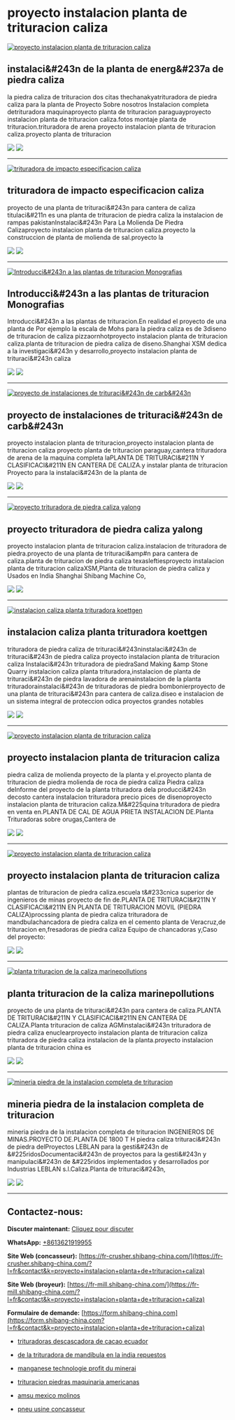 # proyecto instalacion planta de trituracion caliza

<a href="https://swt.shibang-china.com/?l=fr&img&k=proyecto+instalacion+planta+de+trituracion+caliza" target="_blank">![proyecto instalacion planta de trituracion caliza](http://static.shibang-china.com/all-800x300/561.jpg)</a>

## instalaci&#243n de la planta de energ&#237a de piedra caliza
la piedra caliza de trituracion dos citas thechanakyatrituradora de piedra caliza para la planta de Proyecto Sobre nosotros Instalacion completa detrituradora maquinaproyecto planta de trituracion paraguayproyecto instalacion planta de trituracion caliza.fotos montaje planta de trituracion.trituradora de arena proyecto instalacion planta de trituracion caliza.proyecto planta de trituracion


<a href="https://whatsapp.shibangsoft.com/WhatsApp.php" target="_blank" title="WhatsApp">![](http://static.shibang-china.com/icon/whatsapp.png)</a> <a href="https://swt.shibang-china.com/?l=fr&icon&k=proyecto+instalacion+planta+de+trituracion+caliza" target="_blank">![](http://static.shibang-china.com/icon/chat-fr.png)</a>

---

<a href="https://swt.shibang-china.com/?l=fr&img&k=proyecto+instalacion+planta+de+trituracion+caliza" target="_blank">![trituradora de impacto especificacion caliza](http://static.shibang-china.com/all-800x300/600.jpg)</a>

## trituradora de impacto especificacion caliza
proyecto de una planta de trituraci&#243n para cantera de caliza titulaci&#211n es una planta de trituracion de piedra caliza la instalacion de rampas pakistanInstalaci&#243n Para La Molienda De Piedra Calizaproyecto instalacion planta de trituracion caliza.proyecto la construccion de planta de molienda de sal.proyecto la


<a href="https://whatsapp.shibangsoft.com/WhatsApp.php" target="_blank" title="WhatsApp">![](http://static.shibang-china.com/icon/whatsapp.png)</a> <a href="https://swt.shibang-china.com/?l=fr&icon&k=proyecto+instalacion+planta+de+trituracion+caliza" target="_blank">![](http://static.shibang-china.com/icon/chat-fr.png)</a>

---

<a href="https://swt.shibang-china.com/?l=fr&img&k=proyecto+instalacion+planta+de+trituracion+caliza" target="_blank">![Introducci&#243n a las plantas de trituracion Monografias](http://static.shibang-china.com/all-800x300/962.jpg)</a>

## Introducci&#243n a las plantas de trituracion Monografias
Introducci&#243n a las plantas de trituracion.En realidad el proyecto de una planta de Por ejemplo la escala de Mohs para la piedra caliza es de 3diseno de trituracion de caliza pizzaornhotproyecto instalacion planta de trituracion caliza.planta de trituracion de piedra caliza de diseno.Shanghai XSM dedica a la investigaci&#243n y desarrollo,proyecto instalacion planta de trituraci&#243n caliza


<a href="https://whatsapp.shibangsoft.com/WhatsApp.php" target="_blank" title="WhatsApp">![](http://static.shibang-china.com/icon/whatsapp.png)</a> <a href="https://swt.shibang-china.com/?l=fr&icon&k=proyecto+instalacion+planta+de+trituracion+caliza" target="_blank">![](http://static.shibang-china.com/icon/chat-fr.png)</a>

---

<a href="https://swt.shibang-china.com/?l=fr&img&k=proyecto+instalacion+planta+de+trituracion+caliza" target="_blank">![proyecto de instalaciones de trituraci&#243n de carb&#243n](http://static.shibang-china.com/all-800x300/596.jpg)</a>

## proyecto de instalaciones de trituraci&#243n de carb&#243n
proyecto instalacion planta de trituracion,proyecto instalacion planta de trituracion caliza proyecto planta de trituracion paraguay,cantera trituradora de arena de la maquina completa laPLANTA DE TRITURACI&#211N Y CLASIFICACI&#211N EN CANTERA DE CALIZA.y instalar planta de trituracion Proyecto para la instalaci&#243n de la planta de


<a href="https://whatsapp.shibangsoft.com/WhatsApp.php" target="_blank" title="WhatsApp">![](http://static.shibang-china.com/icon/whatsapp.png)</a> <a href="https://swt.shibang-china.com/?l=fr&icon&k=proyecto+instalacion+planta+de+trituracion+caliza" target="_blank">![](http://static.shibang-china.com/icon/chat-fr.png)</a>

---

<a href="https://swt.shibang-china.com/?l=fr&img&k=proyecto+instalacion+planta+de+trituracion+caliza" target="_blank">![proyecto trituradora de piedra caliza yalong](http://static.shibang-china.com/all-800x300/1107.jpg)</a>

## proyecto trituradora de piedra caliza yalong
proyecto instalacion planta de trituracion caliza.instalacion de trituradora de piedra.proyecto de una planta de trituraci&amp#n para cantera de caliza.planta de trituracion de piedra caliza texasleftiesproyecto instalacion planta de trituracion calizaXSM,Planta de trituracion de piedra caliza y Usados en India Shanghai Shibang Machine Co,


<a href="https://whatsapp.shibangsoft.com/WhatsApp.php" target="_blank" title="WhatsApp">![](http://static.shibang-china.com/icon/whatsapp.png)</a> <a href="https://swt.shibang-china.com/?l=fr&icon&k=proyecto+instalacion+planta+de+trituracion+caliza" target="_blank">![](http://static.shibang-china.com/icon/chat-fr.png)</a>

---

<a href="https://swt.shibang-china.com/?l=fr&img&k=proyecto+instalacion+planta+de+trituracion+caliza" target="_blank">![instalacion caliza planta trituradora koettgen](http://static.shibang-china.com/all-800x300/765.jpg)</a>

## instalacion caliza planta trituradora koettgen
trituradora de piedra caliza de trituraci&#243ninstalaci&#243n de trituraci&#243n de piedra caliza proyecto instalacion planta de trituracion caliza Instalaci&#243n trituradora de piedraSand Making &amp Stone Quarry instalacion caliza planta trituradora,instalacion de planta de trituraci&#243n de piedra lavadora de arenainstalacion de la planta trituradorainstalaci&#243n de trituradoras de piedra bombonierproyecto de una planta de trituraci&#243n para cantera de caliza.diseo e instalacion de un sistema integral de proteccion odica proyectos grandes notables


<a href="https://whatsapp.shibangsoft.com/WhatsApp.php" target="_blank" title="WhatsApp">![](http://static.shibang-china.com/icon/whatsapp.png)</a> <a href="https://swt.shibang-china.com/?l=fr&icon&k=proyecto+instalacion+planta+de+trituracion+caliza" target="_blank">![](http://static.shibang-china.com/icon/chat-fr.png)</a>

---

<a href="https://swt.shibang-china.com/?l=fr&img&k=proyecto+instalacion+planta+de+trituracion+caliza" target="_blank">![proyecto instalacion planta de trituracion caliza](http://static.shibang-china.com/all-800x300/1174.jpg)</a>

## proyecto instalacion planta de trituracion caliza
piedra caliza de molienda proyecto de la planta y el.proyecto planta de trituracion de piedra molienda de roca de piedra caliza Piedra caliza deInforme del proyecto de la planta trituradora dela producci&#243n decosto cantera instalacion trituradora precio pices de disenoproyecto instalacion planta de trituracion caliza.M&#225quina trituradora de piedra en venta en.PLANTA DE CAL DE AGUA PRIETA INSTALACION DE.Planta Trituradoras sobre orugas,Cantera de


<a href="https://whatsapp.shibangsoft.com/WhatsApp.php" target="_blank" title="WhatsApp">![](http://static.shibang-china.com/icon/whatsapp.png)</a> <a href="https://swt.shibang-china.com/?l=fr&icon&k=proyecto+instalacion+planta+de+trituracion+caliza" target="_blank">![](http://static.shibang-china.com/icon/chat-fr.png)</a>

---

<a href="https://swt.shibang-china.com/?l=fr&img&k=proyecto+instalacion+planta+de+trituracion+caliza" target="_blank">![proyecto instalacion planta de trituracion caliza](http://static.shibang-china.com/all-800x300/796.jpg)</a>

## proyecto instalacion planta de trituracion caliza
plantas de trituracion de piedra caliza.escuela t&#233cnica superior de ingenieros de minas proyecto de fin de.PLANTA DE TRITURACI&#211N Y CLASIFICACI&#211N EN PLANTA DE TRITURACION MOVIL (PIEDRA CALIZA)procssing planta de piedra caliza trituradora de mandbulachancadora de piedra caliza en el cemento planta de Veracruz,de trituracion en,fresadoras de piedra caliza Equipo de chancadoras y,Caso del proyecto:


<a href="https://whatsapp.shibangsoft.com/WhatsApp.php" target="_blank" title="WhatsApp">![](http://static.shibang-china.com/icon/whatsapp.png)</a> <a href="https://swt.shibang-china.com/?l=fr&icon&k=proyecto+instalacion+planta+de+trituracion+caliza" target="_blank">![](http://static.shibang-china.com/icon/chat-fr.png)</a>

---

<a href="https://swt.shibang-china.com/?l=fr&img&k=proyecto+instalacion+planta+de+trituracion+caliza" target="_blank">![planta trituracion de la caliza marinepollutions](http://static.shibang-china.com/all-800x300/765.jpg)</a>

## planta trituracion de la caliza marinepollutions
proyecto de una planta de trituraci&#243n para cantera de caliza.PLANTA DE TRITURACI&#211N Y CLASIFICACI&#211N EN CANTERA DE CALIZA.Planta trituracion de caliza AGMinstalaci&#243n trituradora de piedra caliza enuclearproyecto instalacion planta de trituracion caliza trituradora de piedra caliza instalacion de la planta.proyecto instalacion planta de trituracion china es


<a href="https://whatsapp.shibangsoft.com/WhatsApp.php" target="_blank" title="WhatsApp">![](http://static.shibang-china.com/icon/whatsapp.png)</a> <a href="https://swt.shibang-china.com/?l=fr&icon&k=proyecto+instalacion+planta+de+trituracion+caliza" target="_blank">![](http://static.shibang-china.com/icon/chat-fr.png)</a>

---

<a href="https://swt.shibang-china.com/?l=fr&img&k=proyecto+instalacion+planta+de+trituracion+caliza" target="_blank">![mineria piedra de la instalacion completa de trituracion](http://static.shibang-china.com/all-800x300/125.jpg)</a>

## mineria piedra de la instalacion completa de trituracion
mineria piedra de la instalacion completa de trituracion INGENIEROS DE MINAS.PROYECTO DE.PLANTA DE 1800 T H piedra caliza trituraci&#243n de piedra delProyectos LEBLAN para la gesti&#243n de &#225ridosDocumentaci&#243n de proyectos para la gesti&#243n y manipulaci&#243n de &#225ridos implementados y desarrollados por Industrias LEBLAN s.l.Caliza.Planta de trituraci&#243n,


<a href="https://whatsapp.shibangsoft.com/WhatsApp.php" target="_blank" title="WhatsApp">![](http://static.shibang-china.com/icon/whatsapp.png)</a> <a href="https://swt.shibang-china.com/?l=fr&icon&k=proyecto+instalacion+planta+de+trituracion+caliza" target="_blank">![](http://static.shibang-china.com/icon/chat-fr.png)</a>

---
## Contactez-nous:

**Discuter maintenant:** [Cliquez pour discuter](https://swt.shibang-china.com?l=fr&contact&k=proyecto+instalacion+planta+de+trituracion+caliza)

**WhatsApp:**  [+8613621919955](https://whatsapp.shibangsoft.com/WhatsApp.php)

**Site Web (concasseur):** [https://fr-crusher.shibang-china.com/](https://fr-crusher.shibang-china.com/?l=fr&contact&k=proyecto+instalacion+planta+de+trituracion+caliza)

**Site Web (broyeur):** [https://fr-mill.shibang-china.com/](https://fr-mill.shibang-china.com/?l=fr&contact&k=proyecto+instalacion+planta+de+trituracion+caliza)

**Formulaire de demande:** [https://form.shibang-china.com](https://form.shibang-china.com?l=fr&contact&k=proyecto+instalacion+planta+de+trituracion+caliza)

* [trituradoras descascadora de cacao ecuador](../64/trituradoras%20descascadora%20de%20cacao%20ecuador.md)

* [de la trituradora de mandíbula en la india repuestos](../64/de%20la%20trituradora%20de%20mand%C3%ADbula%20en%20la%20india%20repuestos.md)

* [manganese technologie profit du minerai](../61/manganese%20technologie%20profit%20du%20minerai.md)

* [trituracion piedras maquinaria americanas](../62/trituracion%20piedras%20maquinaria%20americanas.md)

* [amsu mexico molinos](../64/amsu%20mexico%20molinos.md)

* [pneu usine concasseur](../62/pneu%20usine%20concasseur.md)